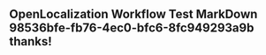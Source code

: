 <properties
ms.topic="hero-topic"
ms.test1="hero-topic"
ms.test2="test"/>


## OpenLocalization Workflow Test MarkDown 98536bfe-fb76-4ec0-bfc6-8fc949293a9b thanks!



<!--HONumber=Jul16_HO2-->


